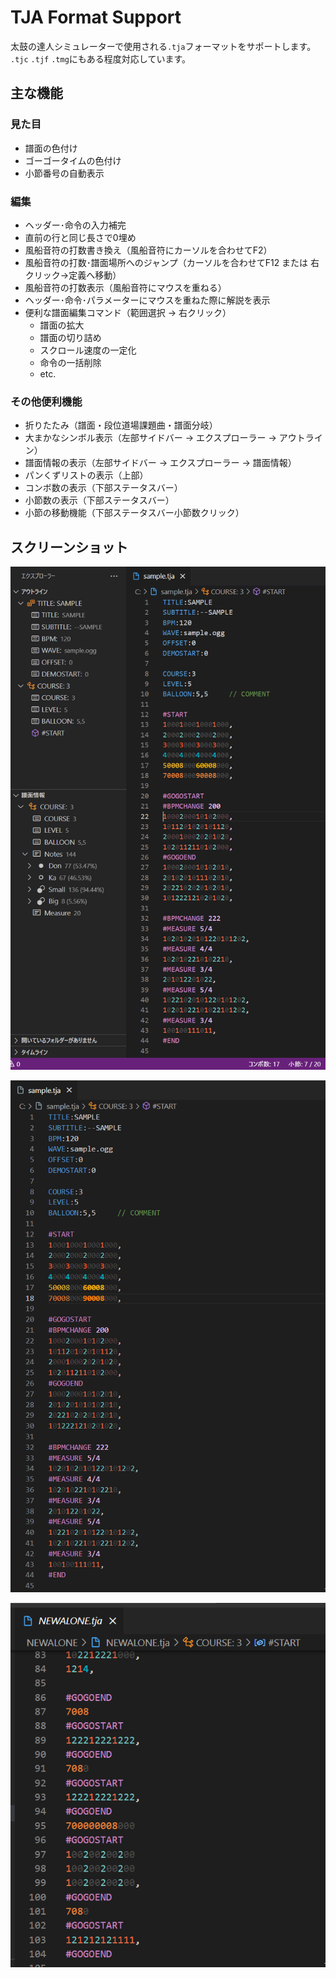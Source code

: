 # TJA Format Support

太鼓の達人シミュレーターで使用される`.tja`フォーマットをサポートします。
`.tjc` `.tjf` `.tmg`にもある程度対応しています。

## 主な機能

### 見た目
- 譜面の色付け
- ゴーゴータイムの色付け
- 小節番号の自動表示
### 編集
- ヘッダー･命令の入力補完
- 直前の行と同じ長さで0埋め
- 風船音符の打数書き換え（風船音符にカーソルを合わせてF2）
- 風船音符の打数･譜面場所へのジャンプ（カーソルを合わせてF12 または 右クリック→定義へ移動）
- 風船音符の打数表示（風船音符にマウスを重ねる）
- ヘッダー･命令･パラメーターにマウスを重ねた際に解説を表示
- 便利な譜面編集コマンド（範囲選択 → 右クリック）
  - 譜面の拡大
  - 譜面の切り詰め
  - スクロール速度の一定化
  - 命令の一括削除
  - etc.
### その他便利機能
- 折りたたみ（譜面・段位道場課題曲・譜面分岐）
- 大まかなシンボル表示（左部サイドバー → エクスプローラー → アウトライン）
- 譜面情報の表示（左部サイドバー → エクスプローラー → 譜面情報）
- パンくずリストの表示（上部）
- コンボ数の表示（下部ステータスバー）
- 小節数の表示（下部ステータスバー）
- 小節の移動機能（下部ステータスバー小節数クリック）

## スクリーンショット

![sample](images/sample.png)

![command](images/command.gif)

![balloon](images/balloon.gif)